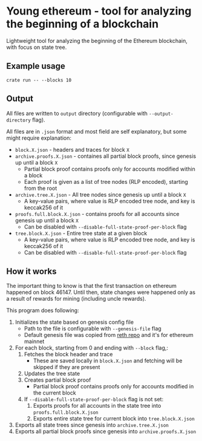 # Young ethereum - tool for analyzing the beginning of a blockchain

Lightweight tool for analyzing the beginning of the Ethereum blockchain, with focus on state tree.

## Example usage

```console
crate run -- --blocks 10
```

## Output

All files are written to `output` directory (configurable with `--output-directory` flag).

All files are in `.json` format and most field are self explanatory, but some might require explanation:

- `block.X.json` - headers and traces for block `X`
- `archive.proofs.X.json` - containes all partial block proofs, since genesis up until a block `X`
    - Partial block proof contains proofs only for accounts modified within a block
    - Each proof is given as a list of tree nodes (RLP encoded), starting from the root
- `archive.tree.X.json` - All tree nodes since genesis up until a block `X`
    - A key-value pairs, where value is RLP encoded tree node, and key is keccak256 of it
- `proofs.full.block.X.json` - contains proofs for all accounts since genesis up until a block `X`
    - Can be disabled with `--disable-full-state-proof-per-block` flag
- `tree.block.X.json` - Entire tree state at a given block
    - A key-value pairs, where value is RLP encoded tree node, and key is keccak256 of it
    - Can be disabled with `--disable-full-state-proof-per-block` flag

## How it works

The important thing to know is that the first transaction on ethereum happened on block 46147.
Until then, state changes were happened only as a result of rewards for mining (including uncle rewards).

This program does following:

1. Initializes the state based on genesis config file
    - Path to the file is configurable with `--genesis-file` flag
    - Default genesis file was copied from [reth repo](https://github.com/paradigmxyz/reth/blob/7de2582000c3ff051dacaefd7720595e5905ed69/crates/primitives/res/genesis/mainnet.json) and it's for ethereum mainnet
1. For each block, starting from 0 and ending with `--block` flag,:
    1. Fetches the block header and trace
        - These are saved locally in `block.X.json` and fetching will be skipped if they are present
    1. Updates the tree state
    1. Creates partial block proof
        - Partial block proof contains proofs only for accounts modified in the current block
    1. If `--disable-full-state-proof-per-block` flag is not set:
        1. Exports proofs for all accounts in the state tree into `proofs.full.block.X.json`
        1. Exports entire state tree for current block into `tree.block.X.json`
1. Exports all state trees since genesis into `archive.tree.X.json`
1. Exports all partial block proofs since genesis into `archive.proofs.X.json`
